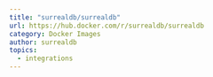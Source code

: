 ```yaml
---
title: "surrealdb/surrealdb"
url: https://hub.docker.com/r/surrealdb/surrealdb
category: Docker Images
author: surrealdb
topics:
  - integrations
---
```


